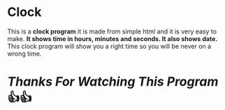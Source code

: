 # Clock
This is a **clock program** it is made from simple html and it is very easy to make.
**It shows time in hours, minutes and seconds. It also shows date.** This clock program will show you a right time so you will be never on a wrong time.

# _Thanks For Watching This Program_:+1::thumbsup:
